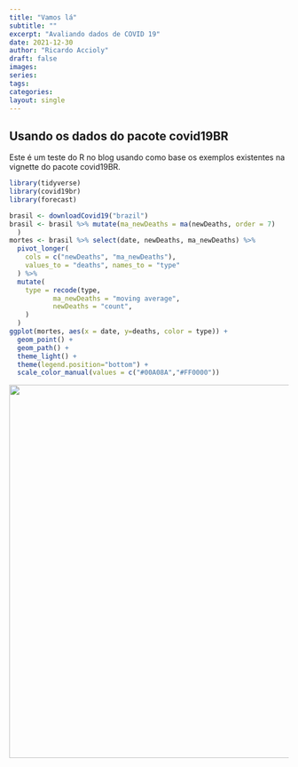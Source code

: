 ```yaml
---
title: "Vamos lá"
subtitle: ""
excerpt: "Avaliando dados de COVID 19"
date: 2021-12-30
author: "Ricardo Accioly"
draft: false
images:
series:
tags:
categories:
layout: single
---
```



## Usando os dados do pacote covid19BR

Este é um teste do R no blog usando como base os exemplos existentes na vignette do pacote covid19BR.


```r
library(tidyverse)
library(covid19br)
library(forecast)
```


```r
brasil <- downloadCovid19("brazil")
brasil <- brasil %>% mutate(ma_newDeaths = ma(newDeaths, order = 7)
  )
mortes <- brasil %>% select(date, newDeaths, ma_newDeaths) %>%
  pivot_longer(
    cols = c("newDeaths", "ma_newDeaths"),
    values_to = "deaths", names_to = "type"
  ) %>%
  mutate(
    type = recode(type, 
           ma_newDeaths = "moving average",
           newDeaths = "count",
    )
  )
ggplot(mortes, aes(x = date, y=deaths, color = type)) +
  geom_point() +
  geom_path() + 
  theme_light() +
  theme(legend.position="bottom") + 
  scale_color_manual(values = c("#00A08A","#FF0000"))
```

<img src="{{< blogdown/postref >}}index_files/figure-html/unnamed-chunk-2-1.png" width="672" />

